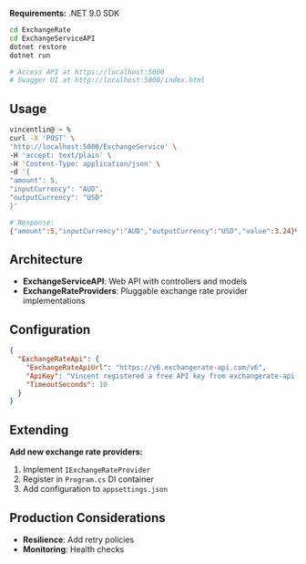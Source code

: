 
**Requirements:** .NET 9.0 SDK

```bash
cd ExchangeRate
cd ExchangeServiceAPI
dotnet restore
dotnet run

# Access API at https://localhost:5000
# Swagger UI at http://localhost:5000/index.html
```

## Usage

```bash
vincentlin@ ~ %  
curl -X 'POST' \
'http://localhost:5000/ExchangeService' \
-H 'accept: text/plain' \
-H 'Content-Type: application/json' \
-d '{
"amount": 5,
"inputCurrency": "AUD",
"outputCurrency": "USD"
}'

# Response:
{"amount":5,"inputCurrency":"AUD","outputCurrency":"USD","value":3.24}%   

```

## Architecture

- **ExchangeServiceAPI**: Web API with controllers and models
- **ExchangeRateProviders**: Pluggable exchange rate provider implementations

## Configuration

```json
{
  "ExchangeRateApi": {
    "ExchangeRateApiUrl": "https://v6.exchangerate-api.com/v6",
    "ApiKey": "Vincent registered a free API key from exchangerate-api.com, configured at appsettings.json",
    "TimeoutSeconds": 10
  }
}
```

## Extending

**Add new exchange rate providers:**
1. Implement `IExchangeRateProvider`
2. Register in `Program.cs` DI container
3. Add configuration to `appsettings.json`


## Production Considerations

- **Resilience**: Add retry policies
- **Monitoring**: Health checks
